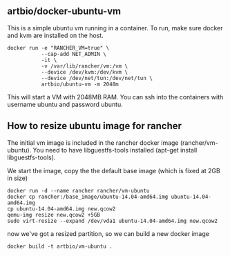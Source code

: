 artbio/docker-ubuntu-vm
-----

This is a simple ubuntu vm running in a container.
To run, make sure docker and kvm are installed on the host.

```
docker run -e "RANCHER_VM=true" \ 
           --cap-add NET_ADMIN \
           -it \
           -v /var/lib/rancher/vm:/vm \
           --device /dev/kvm:/dev/kvm \
           --device /dev/net/tun:/dev/net/tun \
           artbio/ubuntu-vm -m 2048m
```

This will start a VM with 2048MB RAM.
You can ssh into the containers with username ubuntu and password ubuntu.


How to resize ubuntu image for rancher
------

The initial vm image is included in the rancher docker image (rancher/vm-ubuntu).
You need to have libguestfs-tools installed (apt-get install libguestfs-tools).

We start the image, copy the the default base image (which is fixed at 2GB in size)

```
docker run -d --name rancher rancher/vm-ubuntu
docker cp rancher:/base_image/ubuntu-14.04-amd64.img ubuntu-14.04-amd64.img
cp ubuntu-14.04-amd64.img new.qcow2 
qemu-img resize new.qcow2 +5GB
sudo virt-resize --expand /dev/vda1 ubuntu-14.04-amd64.img new.qcow2
```

now we've got a resized partition, so we can build a new docker image

```
docker build -t artbio/vm-ubuntu .
```
